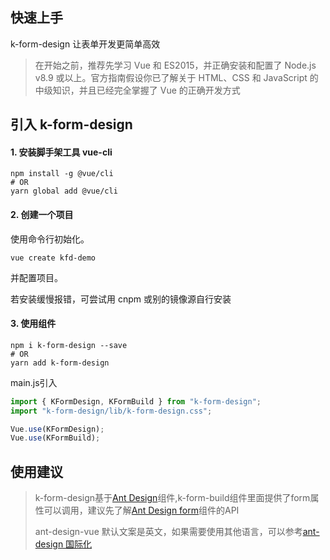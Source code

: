 
## 快速上手
k-form-design 让表单开发更简单高效
> 在开始之前，推荐先学习 Vue 和 ES2015，并正确安装和配置了 Node.js v8.9 或以上。官方指南假设你已了解关于 HTML、CSS 和 JavaScript 的中级知识，并且已经完全掌握了 Vue 的正确开发方式

## 引入 k-form-design

#### 1. 安装脚手架工具 vue-cli
```
npm install -g @vue/cli
# OR
yarn global add @vue/cli
```

#### 2. 创建一个项目

使用命令行初始化。
```
vue create kfd-demo
```
并配置项目。

若安装缓慢报错，可尝试用 cnpm 或别的镜像源自行安装

#### 3. 使用组件
```
npm i k-form-design --save
# OR
yarn add k-form-design
```
main.js引入
```javascript
import { KFormDesign, KFormBuild } from "k-form-design";
import "k-form-design/lib/k-form-design.css";

Vue.use(KFormDesign);
Vue.use(KFormBuild);
```

## 使用建议
> k-form-design基于[Ant Design](https://www.antdv.com/docs/vue/introduce-cn/)组件,k-form-build组件里面提供了form属性可以调用，建议先了解[Ant Design form](https://www.antdv.com/components/form-cn/#api)组件的API
>
>ant-design-vue 默认文案是英文，如果需要使用其他语言，可以参考[ant-design 国际化](https://www.antdv.com/docs/vue/i18n-cn/)
